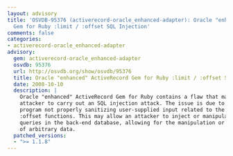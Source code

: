 ```yaml
---
layout: advisory
title: 'OSVDB-95376 (activerecord-oracle_enhanced-adapter): Oracle "enhanced" ActiveRecord
  Gem for Ruby :limit / :offset SQL Injection'
comments: false
categories:
- activerecord-oracle_enhanced-adapter
advisory:
  gem: activerecord-oracle_enhanced-adapter
  osvdb: 95376
  url: http://osvdb.org/show/osvdb/95376
  title: Oracle "enhanced" ActiveRecord Gem for Ruby :limit / :offset SQL Injection
  date: 2008-10-10
  description: |
    Oracle "enhanced" ActiveRecord Gem for Ruby contains a flaw that may allow an
    attacker to carry out an SQL injection attack. The issue is due to the
    program not properly sanitizing user-supplied input related to the :limit and
    :offset functions. This may allow an attacker to inject or manipulate SQL
    queries in the back-end database, allowing for the manipulation or disclosure
    of arbitrary data.
  patched_versions:
  - ">= 1.1.8"
---
```

